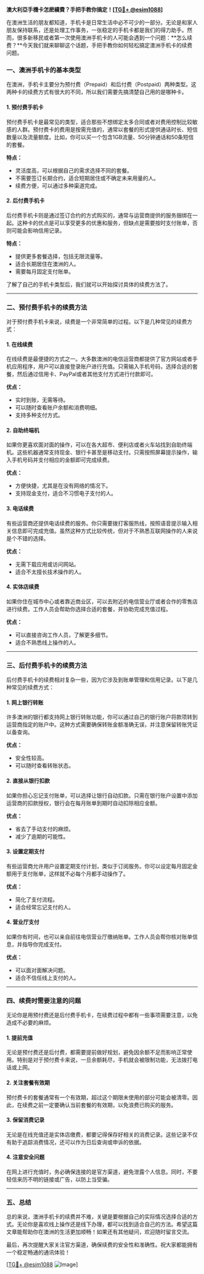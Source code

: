 **澳大利亞手機卡怎麽續費？手把手教你搞定！[[TG💪+ @esim1088](https://t.me/s/esim1088)]**

在澳洲生活的朋友都知道，手机卡是日常生活中必不可少的一部分。无论是和家人朋友保持联系，还是处理工作事务，一张稳定的手机卡都是我们的得力助手。然而，很多新移民或者第一次使用澳洲手机卡的人可能会遇到一个问题：**怎么续费？**今天我们就来聊聊这个话题，手把手教你如何轻松搞定澳洲手机卡的续费问题。

### 一、澳洲手机卡的基本类型

在澳洲，手机卡主要分为预付费（Prepaid）和后付费（Postpaid）两种类型。这两种卡的续费方式有很大的不同，所以我们需要先搞清楚自己用的是哪种卡。

#### 1. 预付费手机卡
预付费手机卡是最常见的类型，适合那些不想绑定太多合同或者对费用控制比较敏感的人群。预付费卡的费用是按需充值的，通常以套餐的形式提供通话时长、短信数量以及流量额度。比如，你可以买一个包含1GB流量、50分钟通话和50条短信的套餐。

**特点：**
- 灵活度高，可以根据自己的需求选择不同的套餐。
- 不需要签订长期合约，适合短期居住或不确定未来用量的人。
- 续费方便，可以通过多种渠道完成。

#### 2. 后付费手机卡
后付费手机卡则是通过签订合约的方式购买的，通常与运营商提供的服务捆绑在一起。这种卡的优点是可以享受更多的优惠和服务，但缺点是需要按时支付账单，否则可能会影响信用记录。

**特点：**
- 提供更多套餐选择，包括无限流量等。
- 适合长期居住在澳洲的人。
- 需要每月固定支付账单。

了解了自己的手机卡类型后，我们就可以开始探讨具体的续费方法了。

---

### 二、预付费手机卡的续费方法

对于预付费手机卡来说，续费是一个非常简单的过程。以下是几种常见的续费方式：

#### 1. 在线续费
在线续费是最便捷的方式之一。大多数澳洲的电信运营商都提供了官方网站或者手机应用程序，用户可以直接登录账户进行充值。只需输入手机号码，选择合适的套餐，然后通过信用卡、PayPal或者其他支付方式进行付款即可。

**优点：**
- 实时到账，无需等待。
- 可以随时查看账户余额和消费明细。
- 支持多种支付方式。

#### 2. 自助终端机
如果你更喜欢面对面的操作，可以在各大超市、便利店或者火车站找到自助终端机。这些机器通常支持现金、银行卡甚至是移动支付。只需按照屏幕提示操作，输入手机号码并支付相应的金额即可完成续费。

**优点：**
- 方便快捷，尤其是在没有网络的情况下。
- 支持现金支付，适合不习惯电子支付的人。

#### 3. 电话续费
有些运营商还提供电话续费的服务。你只需要拨打客服热线，按照语音提示输入相关信息即可完成充值。虽然这种方式比较传统，但对于不熟悉互联网操作的人来说是个不错的选择。

**优点：**
- 无需下载应用或访问网站。
- 适合不太擅长技术操作的人。

#### 4. 实体店续费
如果你住在城市中心或者靠近商业区，可以去附近的电信营业厅或者合作的零售店进行续费。工作人员会帮助你选择合适的套餐，并协助完成充值过程。

**优点：**
- 可以直接咨询工作人员，了解更多细节。
- 适合不熟悉线上操作的人。

---

### 三、后付费手机卡的续费方法

后付费手机卡的续费相对复杂一些，因为它涉及到账单管理和信用记录。以下是几种常见的续费方式：

#### 1. 网上银行转账
许多澳洲的银行都支持网上银行转账功能，你可以通过自己的银行账户将款项转到运营商指定的账户中。这种方式需要确保转账金额准确无误，并注意保留转账凭证以备查询。

**优点：**
- 安全性较高。
- 可以随时查看转账状态。

#### 2. 直接从银行扣款
如果你担心忘记支付账单，可以选择让银行自动扣款。只需在银行账户设置中添加运营商的扣款授权，银行会在每月账单到期时自动扣除相应金额。

**优点：**
- 省去了手动支付的麻烦。
- 减少了逾期的可能性。

#### 3. 设置定期支付
有些运营商允许用户设置定期支付计划，类似于订阅服务。你可以设定每月固定金额用于支付账单，这样就不必每个月都手动操作了。

**优点：**
- 简化了支付流程。
- 适合经常忘记支付的人。

#### 4. 营业厅支付
如果你有时间，也可以亲自前往电信营业厅缴纳账单。工作人员会帮你核对账单信息，并指导你完成支付。

**优点：**
- 可以面对面解决问题。
- 适合不信任线上支付的人。

---

### 四、续费时需要注意的问题

无论你是用预付费还是后付费手机卡，在续费过程中都有一些事项需要注意，以免造成不必要的麻烦。

#### 1. 提前充值
无论是预付费还是后付费，都需要提前做好规划，避免因余额不足而影响正常使用。特别是对于预付费卡来说，一旦余额耗尽，手机就会被限制功能，无法拨打电话或上网。

#### 2. 关注套餐有效期
预付费卡的套餐通常有一个有效期，超过这个期限未使用的部分可能会被清零。因此，在续费之前一定要确认当前套餐的有效期，以免浪费已购买的服务。

#### 3. 保留消费记录
无论是在线充值还是实体店缴费，都要记得保存好相关的消费记录。这些记录不仅有助于追踪消费情况，还可以作为日后查询或申诉的依据。

#### 4. 注意安全问题
在网上进行充值时，务必确保连接的是官方渠道，避免泄露个人信息。同时，不要轻信来历不明的链接或广告，以防上当受骗。

---

### 五、总结

总的来说，澳洲手机卡的续费并不难，关键是要根据自己的实际情况选择合适的方式。无论你是喜欢线上操作还是线下办理，都可以找到适合自己的方法。希望这篇文章能帮助你在澳洲的生活更加顺畅！如果还有其他疑问，欢迎随时留言交流。

最后，再次提醒大家关注官方渠道，确保续费的安全性和准确性。祝大家都能拥有一个稳定畅通的通讯体验！

[[TG💪+ @esim1088](https://t.me/s/esim1088) ![Image](https://i.postimg.cc/4NQfJmqS/Snipaste-2025-05-13-00-14-12.png)]